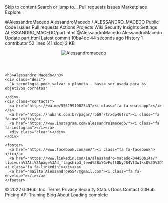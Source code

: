 Skip to content
Search or jump to…
Pull requests
Issues
Marketplace
Explore
 
@AlessandroMacedo 
AlessandroMacedo
/
ALESSANDRO_MACEDO
Public
Code
Issues
Pull requests
Actions
Projects
Wiki
Security
Insights
Settings
ALESSANDRO_MACEDO/part.html
@AlessandroMacedo
AlessandroMacedo Update part.html
Latest commit 10ba4dc 44 seconds ago
 History
 1 contributor
52 lines (41 sloc)  2 KB
   
<!DOCTYPE html>
<html lang="en" >
<head>
  <meta charset="UTF-8">
  <title>CodePen - Profile Cards</title>
  <link href ="https://alessandromacedo.github.io/ALESSANDRO_MACEDO/style.css"  rel = "stylesheet"/>
  <script src = "https://alessandromacedo.github.io/ALESSANDRO_MACEDO/script.js"></script>
  
  <meta name="viewport" content="width=device-width, initial-scale=1">
<link href="https://fonts.googleapis.com/css?family=Dosis:400,700" rel="stylesheet"><link rel="stylesheet" href="https://cdnjs.cloudflare.com/ajax/libs/normalize/5.0.0/normalize.min.css">
<link rel='stylesheet' href='https://cdnjs.cloudflare.com/ajax/libs/font-awesome/4.6.3/css/font-awesome.min.css'><link rel="stylesheet" href="./style.css">

</head>
<body>
<!-- partial:index.partial.html -->
<!----------------------
   Our profile cards
------------------------>
<div class="cards-container">
  
  <div class="card card-one">
    <header>
      <div class="avatar">
        <img src="https://4.bp.blogspot.com/-e04LN6C67KA/YoBbUffozWI/AAAAAAAAi7w/ZB-Qe3NoSQ0mjUeTrmQqSeLniYRs9Vs3ACK4BGAYYCw/s120-pf/perfil2.jpeg" alt="Alessandromacedo" />
      </div>
    </header>

    <h3>Alessandro Macedo</h3>
    <div class="desc">
      "A tecnologia pode salvar o planeta - basta ser usada para os objetivos corretos"

    </div>
    <div class="contacts">
      <a href="https://wa.me/5561991902343"><i class="fa fa-whatsapp"></i></a>
      <a href="https://nubank.com.br/pagar/rbb9r/trxGp4Gfrx"><i class="fa fa-usd"></i></a>
      <a href="https://www.instagram.com/alessandro1macedo/"><i class="fa fa-instagram"></i></a>
      <div class="clear"></div>
    </div>

    <footer>
      <a href="https://www.facebook.com/me/"><i class="fa fa-facebook"></i></a>
      <a href="https://www.linkedin.com/in/alessandro-macedo-04450b14a/?lipi=urn%3Ali%3Apage%3Ad_flagship3_feed%3BxYGvFqftQNyJS4Vf3wIksQ%3D%3D"><i class="fa fa-linkedin"></i></a>
      <a href="mailto:Alessandro95547@gmail.com"><i class="fa fa-envelope"></i></a>
    </footer>
  </div>

  
  
  

</body>
</html>
© 2022 GitHub, Inc.
Terms
Privacy
Security
Status
Docs
Contact GitHub
Pricing
API
Training
Blog
About
Loading complete
